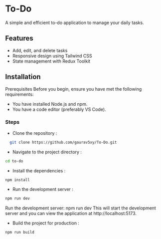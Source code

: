
# To-Do

A simple and efficient to-do application to manage your daily tasks.



## Features

- Add, edit, and delete tasks
- Responsive design using Tailwind CSS
- State management with Redux Toolkit


## Installation

Prerequisites Before you begin, ensure you have met the following requirements:
- You have installed Node.js and npm.
- You have a code editor (preferably VS Code).

### Steps

- Clone the repository :

```bash
  git clone https://github.com/gaurav5xy/To-Do.git
```
- Navigate to the project directory :

```bash
cd to-do
```
- Install the dependencies :
```bash
npm install
```
- Run the development server :
```bash
npm run dev
```
Run the development server: npm run dev This will start the development server and you can view the application at http://localhost:5173.
- Build the project for production :
```bash
npm run build
```
